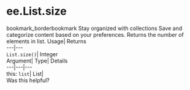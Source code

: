  
#  ee.List.size 
bookmark_borderbookmark Stay organized with collections  Save and categorize content based on your preferences.
Returns the number of elements in list. 
Usage| Returns  
---|---  
`List.size()`| Integer  
Argument| Type| Details  
---|---|---  
this: `list`| List|   
Was this helpful?
